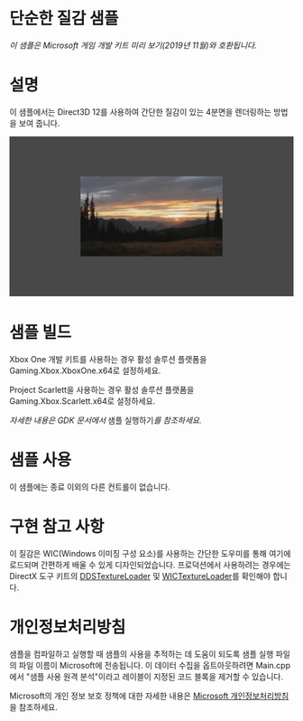 # 단순한 질감 샘플

*이 샘플은 Microsoft 게임 개발 키트 미리 보기(2019년 11월)와
호환됩니다.*

# 설명

이 샘플에서는 Direct3D 12를 사용하여 간단한 질감이 있는 4분면을
렌더링하는 방법을 보여 줍니다.

![C:\\temp\\xbox_screenshot.png](./media/image1.png)

# 샘플 빌드

Xbox One 개발 키트를 사용하는 경우 활성 솔루션 플랫폼을
Gaming.Xbox.XboxOne.x64로 설정하세요.

Project Scarlett을 사용하는 경우 활성 솔루션 플랫폼을
Gaming.Xbox.Scarlett.x64로 설정하세요.

*자세한 내용은 GDK 문서에서* 샘플 실행하기*를 참조하세요.*

# 샘플 사용

이 샘플에는 종료 이외의 다른 컨트롤이 없습니다.

# 구현 참고 사항

이 질감은 WIC(Windows 이미징 구성 요소)를 사용하는 간단한 도우미를 통해
여기에 로드되며 간편하게 배울 수 있게 디자인되었습니다. 프로덕션에서
사용하려는 경우에는 DirectX 도구 키트의
[DDSTextureLoader](https://github.com/Microsoft/DirectXTK12/wiki/DDSTextureLoader)
및
[WICTextureLoader](https://github.com/Microsoft/DirectXTK12/wiki/WICTextureLoader)를
확인해야 합니다.

# 개인정보처리방침

샘플을 컴파일하고 실행할 때 샘플의 사용을 추적하는 데 도움이 되도록 샘플
실행 파일의 파일 이름이 Microsoft에 전송됩니다. 이 데이터 수집을
옵트아웃하려면 Main.cpp에서 \"샘플 사용 원격 분석\"이라고 레이블이
지정된 코드 블록을 제거할 수 있습니다.

Microsoft의 개인 정보 보호 정책에 대한 자세한 내용은 [Microsoft
개인정보처리방침](https://privacy.microsoft.com/en-us/privacystatement/)을
참조하세요.
